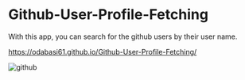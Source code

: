 # Github-User-Profile-Fetching

With this app, you can search for the github users by their user name.

https://odabasi61.github.io/Github-User-Profile-Fetching/

![github](https://user-images.githubusercontent.com/114237174/216810062-4e0cd962-2ed1-4d21-9b35-85ab1068aaee.png)
